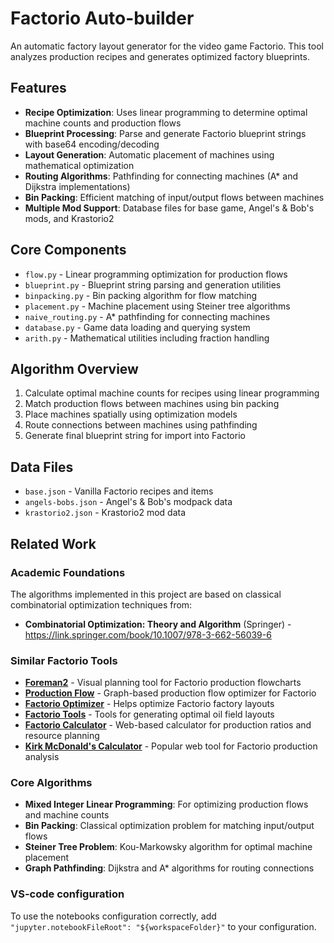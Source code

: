 # Factorio Auto-builder

An automatic factory layout generator for the video game Factorio. This tool analyzes production recipes and generates optimized factory blueprints.

## Features

- **Recipe Optimization**: Uses linear programming to determine optimal machine counts and production flows
- **Blueprint Processing**: Parse and generate Factorio blueprint strings with base64 encoding/decoding
- **Layout Generation**: Automatic placement of machines using mathematical optimization
- **Routing Algorithms**: Pathfinding for connecting machines (A* and Dijkstra implementations)
- **Bin Packing**: Efficient matching of input/output flows between machines
- **Multiple Mod Support**: Database files for base game, Angel's & Bob's mods, and Krastorio2

## Core Components

- `flow.py` - Linear programming optimization for production flows
- `blueprint.py` - Blueprint string parsing and generation utilities  
- `binpacking.py` - Bin packing algorithm for flow matching
- `placement.py` - Machine placement using Steiner tree algorithms
- `naive_routing.py` - A* pathfinding for connecting machines
- `database.py` - Game data loading and querying system
- `arith.py` - Mathematical utilities including fraction handling

## Algorithm Overview

1. Calculate optimal machine counts for recipes using linear programming
2. Match production flows between machines using bin packing
3. Place machines spatially using optimization models
4. Route connections between machines using pathfinding
5. Generate final blueprint string for import into Factorio

## Data Files

- `base.json` - Vanilla Factorio recipes and items
- `angels-bobs.json` - Angel's & Bob's modpack data  
- `krastorio2.json` - Krastorio2 mod data

## Related Work

### Academic Foundations
The algorithms implemented in this project are based on classical combinatorial optimization techniques from:
- **Combinatorial Optimization: Theory and Algorithm** (Springer) - https://link.springer.com/book/10.1007/978-3-662-56039-6

### Similar Factorio Tools
- **[Foreman2](https://github.com/DanielKote/Foreman2)** - Visual planning tool for Factorio production flowcharts
- **[Production Flow](https://github.com/Windfisch/production-flow)** - Graph-based production flow optimizer for Factorio
- **[Factorio Optimizer](https://github.com/meriton42/factorio-optimizer)** - Helps optimize Factorio factory layouts
- **[Factorio Tools](https://github.com/joelverhagen/FactorioTools)** - Tools for generating optimal oil field layouts
- **[Factorio Calculator](https://factoriocalculator.github.io/)** - Web-based calculator for production ratios and resource planning
- **[Kirk McDonald's Calculator](https://kirkmcdonald.github.io/)** - Popular web tool for Factorio production analysis

### Core Algorithms
- **Mixed Integer Linear Programming**: For optimizing production flows and machine counts
- **Bin Packing**: Classical optimization problem for matching input/output flows
- **Steiner Tree Problem**: Kou-Markowsky algorithm for optimal machine placement
- **Graph Pathfinding**: Dijkstra and A* algorithms for routing connections



### VS-code configuration

To use the notebooks configuration correctly, add `"jupyter.notebookFileRoot": "${workspaceFolder}"` to your configuration.